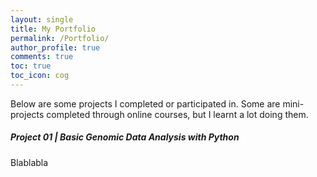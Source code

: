 ```yaml
---
layout: single
title: My Portfolio
permalink: /Portfolio/
author_profile: true
comments: true
toc: true
toc_icon: cog
---
```

Below are some projects I completed or participated in. Some are mini-projects completed through online courses, but I learnt a lot doing them.  

##### Project 01 | Basic Genomic Data Analysis with Python  
 Blablabla
